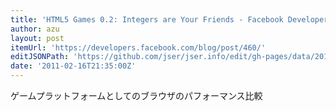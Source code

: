 ```yaml
---
title: 'HTML5 Games 0.2: Integers are Your Friends - Facebook Developers'
author: azu
layout: post
itemUrl: 'https://developers.facebook.com/blog/post/460/'
editJSONPath: 'https://github.com/jser/jser.info/edit/gh-pages/data/2011/02/index.json'
date: '2011-02-16T21:35:00Z'
---
```

ゲームプラットフォームとしてのブラウザのパフォーマンス比較
